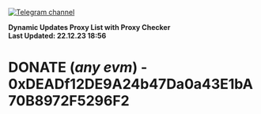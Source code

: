 [![Telegram channel](https://img.shields.io/endpoint?url=https://runkit.io/damiankrawczyk/telegram-badge/branches/master?url=https://t.me/n4z4v0d)](https://t.me/n4z4v0d) 

**Dynamic Updates Proxy List with Proxy Checker**  
**Last Updated: 22.12.23 18:56**

# DONATE (_any evm_) - 0xDEADf12DE9A24b47Da0a43E1bA70B8972F5296F2
